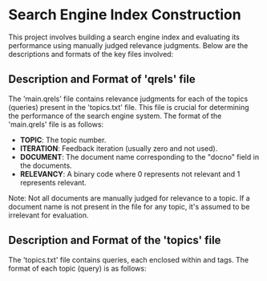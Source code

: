 # Search Engine Index Construction

This project involves building a search engine index and evaluating its performance using manually judged relevance judgments. Below are the descriptions and formats of the key files involved:

## Description and Format of 'qrels' file

The 'main.qrels' file contains relevance judgments for each of the topics (queries) present in the 'topics.txt' file. This file is crucial for determining the performance of the search engine system. The format of the 'main.qrels' file is as follows:


- **TOPIC**: The topic number.
- **ITERATION**: Feedback iteration (usually zero and not used).
- **DOCUMENT**: The document name corresponding to the "docno" field in the documents.
- **RELEVANCY**: A binary code where 0 represents not relevant and 1 represents relevant.

Note: Not all documents are manually judged for relevance to a topic. If a document name is not present in the file for any topic, it's assumed to be irrelevant for evaluation.

## Description and Format of the 'topics' file

The 'topics.txt' file contains queries, each enclosed within <top> and </top> tags. The format of each topic (query) is as follows:

